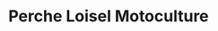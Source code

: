 ---
title: "Perche Loisel Motoculture"
url: /cerise/perche-loisel-motoculture/
shop: Garten-Center
---